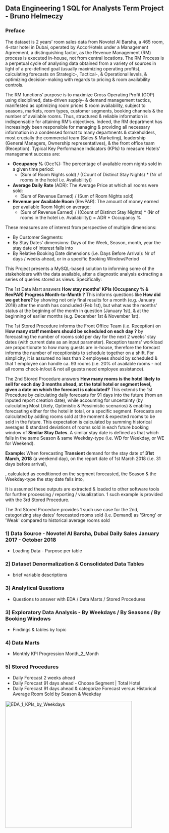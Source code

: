 ## Data Engineering 1 SQL for Analysts Term Project - Bruno Helmeczy

### Preface
The dataset is 2 years’ room sales data from Novotel Al Barsha, a 465 room, 4-star hotel in Dubai, operated by AccorHotels under a Management Agreement, a distinguishing factor, as the Revenue Management (RM) process is executed in-house, not from central locations. The RM Process is a perpetual cycle of analysing data obtained from a variety of sources in light of a pre-defined goal (usually maximizing operating profits), calculating forecasts on Strategic-, Tactical-, & Operational levels, & optimizing decision-making with regards to pricing & room availability controls. 

The RM functions’ purpose is to maximize Gross Operating Profit (GOP) using disciplined, data-driven supply- & demand management tactics, manifested as optimizing room prices & room availability, subject to seasons, markets, room types, customer segments, booking channels & the number of available rooms. Thus, structured & reliable information is indispensable for attaining RM’s objectives.  Indeed, the RM department has increasingly been responsible for managing & providing all necessary information in a condensed format to many departments & stakeholders, most crucially the commercial team (Sales & Marketing), leadership (General Managers, Ownership representatives), & the front office team (Reception). Typical Key Performance Indicators (KPIs) to measure Hotels' management success are: 
- **Occupancy %** (Occ%): The percentage of available room nights sold in a given time period: 
    - (Sum of Room Nights sold) / ((Count of Distinct Stay Nights) * (Nr of rooms in the hotel i.e. Availability))  
- **Average Daily Rate** (ADR): The Average Price at which all rooms were sold:
    - (Sum of Revenue Earned) / (Sum of Room Nights sold)
- **Revenue per Available Room** (RevPAR): The amount of money earned per available Room Night on average:
    - (Sum of Revenue Earned) / ((Count of Distinct Stay Nights) * (Nr of rooms in the hotel i.e. Availability)) = ADR * Occupancy % 
 
 These measures are of interest from perspective of multiple dimensions:
 - By Customer Segments: 
 - By Stay Dates' dimensions: Days of the Week, Season, month, year the stay date of interest falls into
 - By Relative Booking Date dimensions (i.e. Days Before Arrival): Nr of days / weeks ahead, or in a specific Booking Window/Period 
 

This Project presents a MySQL-based solution to informing some of the stakeholders with the data available, after a diagnostic analysis extracting a series of queries stored as views. Specifically:

The 1st Data Mart answers **How stay months' KPIs (Occupancy % & RevPAR) Progress Month-to-Month ?** This informs questions like **How did we get here?** by showing not only final results for a month (e.g. January 2018) after the month has concluded (Feb 1st), but what was the months' status at the begining of the month in question (January 1st), & at the beginning of earlier months (e.g. December 1st & November 1st).

The 1st Stored Procedure informs the Front Office Team (i.e. Reception) on **How many staff members should be scheduled on each day ?** by forecasting the number of rooms sold per day for the next 2 weeks' stay dates (with current date as an input parameter). Reception teams' workload are proportionate to how many guests are in-house, therefore the forecast informs the number of receptionists to schedule together on a shift. For simplicity, it is assumed no less than 2 employees should by scheduled & that 1 employee can handle ca. 93 rooms (i.e. 20% of available rooms - not all rooms check-in/out & not all guests need employee assistance).

The 2nd Stored Procedure answers **How many rooms is the hotel likely to sell for each day 3 months ahead, at the total hotel or segment level, given a date on which the forecast is calculated?** This extends the 1st Procedure by calculating daily forecasts for 91 days into the future (from an inputed report creation date), while accounting for uncertainty (by calculating Most Likely, Optimistic & Pessimistic scenarios) & enabling forecasting either for the hotel in total, or a specific segment. Forecasts are calculated by adding rooms sold at the moment & expected rooms to be sold in the future. This expectation is calculated by summing historical averages & standard deviations of rooms sold in each future booking window of **Similar Stay Dates**. A similar stay date is defined as that which falls in the same Season & same Weekday-type (i.e. WD for Weekday, or WE for Weekend). 

**Example:** When forecasting **Transient** demand for the stay date of **31st March, 2018** (a weekend day), on the report date of 1st March 2018 (i.e. 31 days before arrival), 


, calculated as conditioned on the segment forecasted, the Season & the Weekday-type the stay date falls into,  

It is assumed these outputs are extracted & loaded to other software tools for further processing / reporting / visualization. 1 such example is provided with the 3rd Stored Procedure. 

The 3rd Stored Procedure provides 1 such use case for the 2nd, categorizing stay dates' forecasted rooms sold (i.e. Demand) as 'Strong' or 'Weak' compared to historical average rooms sold  



### 1) Data Source - Novotel Al Barsha, Dubai Daily Sales January 2017 - October 2018
- Loading Data - Purpose per table
### 2) Dataset Denormalization & Consolidated Data Tables
- brief variable descriptions
### 3) Analytical Questions
- Questions to answer with EDA / Data Marts / Stored Procedures
### 3) Exploratory Data Analysis - By Weekdays / By Seasons / By Booking Windows
- Findings & tables by topic
### 4) Data Marts
- Monthly KPI Progression Month_2_Month
### 5) Stored Procedures
- Daily Forecast 2 weeks ahead
- Daily Forecast 91 days ahead - Choose Segment | Total Hotel
- Daily Forecast 91 days ahead & categorize Forecast versus Historical Average Room Sold by Season & Weekday 


<img width="401" alt="EDA_1_KPIs_by_Weekdays" src="https://user-images.githubusercontent.com/71438198/99775990-7c4fae80-2b10-11eb-9d81-7b9dfe7cd315.png">
